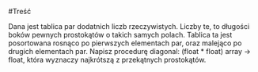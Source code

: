 
#Treść

Dana jest tablica par dodatnich liczb rzeczywistych.
Liczby te, to długości boków pewnych prostokątów o takich samych polach.
Tablica ta jest posortowana rosnąco po pierwszych elementach par,
oraz malejąco po drugich elementach par.
Napisz procedurę diagonal: (float * float) array → float,
która wyznaczy najkrótszą z przekątnych prostokątów.
